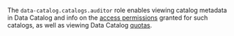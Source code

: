 The `data-catalog.catalogs.auditor` role enables viewing catalog metadata in Data Catalog and info on the [access permissions](../../../iam/concepts/access-control/index.md) granted for such catalogs, as well as viewing Data Catalog [quotas](../../../metadata-hub/concepts/limits.md#data-catalog-quota).
